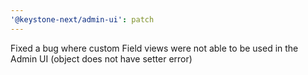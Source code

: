 ```yaml
---
'@keystone-next/admin-ui': patch
---
```


Fixed a bug where custom Field views were not able to be used in the Admin UI (object does not have setter error)
